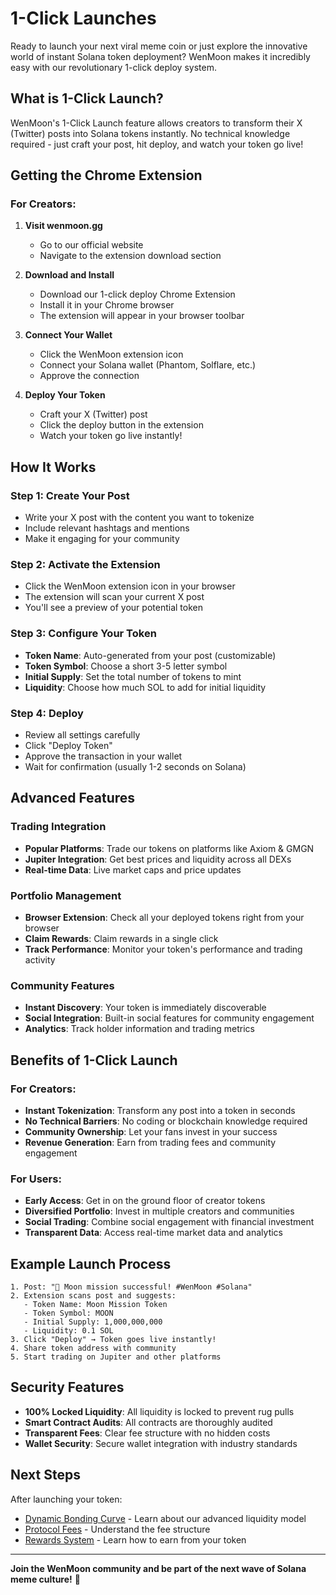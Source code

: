 # 1-Click Launches

Ready to launch your next viral meme coin or just explore the innovative world of instant Solana token deployment? WenMoon makes it incredibly easy with our revolutionary 1-click deploy system.

## What is 1-Click Launch?

WenMoon's 1-Click Launch feature allows creators to transform their X (Twitter) posts into Solana tokens instantly. No technical knowledge required - just craft your post, hit deploy, and watch your token go live!

## Getting the Chrome Extension

### For Creators:

1. **Visit wenmoon.gg**
   - Go to our official website
   - Navigate to the extension download section

2. **Download and Install**
   - Download our 1-click deploy Chrome Extension
   - Install it in your Chrome browser
   - The extension will appear in your browser toolbar

3. **Connect Your Wallet**
   - Click the WenMoon extension icon
   - Connect your Solana wallet (Phantom, Solflare, etc.)
   - Approve the connection

4. **Deploy Your Token**
   - Craft your X (Twitter) post
   - Click the deploy button in the extension
   - Watch your token go live instantly!

## How It Works

### Step 1: Create Your Post
- Write your X post with the content you want to tokenize
- Include relevant hashtags and mentions
- Make it engaging for your community

### Step 2: Activate the Extension
- Click the WenMoon extension icon in your browser
- The extension will scan your current X post
- You'll see a preview of your potential token

### Step 3: Configure Your Token
- **Token Name**: Auto-generated from your post (customizable)
- **Token Symbol**: Choose a short 3-5 letter symbol
- **Initial Supply**: Set the total number of tokens to mint
- **Liquidity**: Choose how much SOL to add for initial liquidity

### Step 4: Deploy
- Review all settings carefully
- Click "Deploy Token"
- Approve the transaction in your wallet
- Wait for confirmation (usually 1-2 seconds on Solana)

## Advanced Features

### Trading Integration
- **Popular Platforms**: Trade our tokens on platforms like Axiom & GMGN
- **Jupiter Integration**: Get best prices and liquidity across all DEXs
- **Real-time Data**: Live market caps and price updates

### Portfolio Management
- **Browser Extension**: Check all your deployed tokens right from your browser
- **Claim Rewards**: Claim rewards in a single click
- **Track Performance**: Monitor your token's performance and trading activity

### Community Features
- **Instant Discovery**: Your token is immediately discoverable
- **Social Integration**: Built-in social features for community engagement
- **Analytics**: Track holder information and trading metrics

## Benefits of 1-Click Launch

### For Creators:
- **Instant Tokenization**: Transform any post into a token in seconds
- **No Technical Barriers**: No coding or blockchain knowledge required
- **Community Ownership**: Let your fans invest in your success
- **Revenue Generation**: Earn from trading fees and community engagement

### For Users:
- **Early Access**: Get in on the ground floor of creator tokens
- **Diversified Portfolio**: Invest in multiple creators and communities
- **Social Trading**: Combine social engagement with financial investment
- **Transparent Data**: Access real-time market data and analytics

## Example Launch Process

```
1. Post: "🚀 Moon mission successful! #WenMoon #Solana"
2. Extension scans post and suggests:
   - Token Name: Moon Mission Token
   - Token Symbol: MOON
   - Initial Supply: 1,000,000,000
   - Liquidity: 0.1 SOL
3. Click "Deploy" → Token goes live instantly!
4. Share token address with community
5. Start trading on Jupiter and other platforms
```

## Security Features

- **100% Locked Liquidity**: All liquidity is locked to prevent rug pulls
- **Smart Contract Audits**: All contracts are thoroughly audited
- **Transparent Fees**: Clear fee structure with no hidden costs
- **Wallet Security**: Secure wallet integration with industry standards

## Next Steps

After launching your token:

- [Dynamic Bonding Curve](dynamic-bonding-curve.md) - Learn about our advanced liquidity model
- [Protocol Fees](technical/protocol-fees.md) - Understand the fee structure
- [Rewards System](technical/rewards-system.md) - Learn how to earn from your token

---

**Join the WenMoon community and be part of the next wave of Solana meme culture!** 🚀 